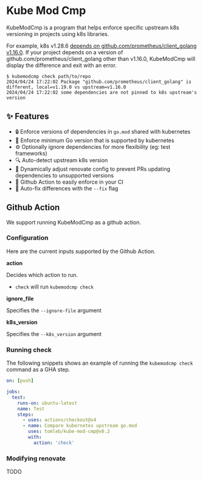 # Kube Mod Cmp

KubeModCmp is a program that helps enforce specific upstream k8s versioning in
projects using k8s libraries.

For example, k8s v1.28.6 [depends on github.com/prometheus/client_golang
v1.16.0]. If your project depends on a version of
github.com/prometheus/client_golang other than v1.16.0, KubeModCmp will display
the difference and exit with an error.

```
$ kubemodcmp check path/to/repo
2024/04/24 17:22:02 Package "github.com/prometheus/client_golang" is different, local=v1.19.0 vs upstream=v1.16.0
2024/04/24 17:22:02 some dependencies are not pinned to k8s upstream's version
```

[depends on github.com/prometheus/client_golang v1.16.0]: https://github.com/kubernetes/kubernetes/blob/v1.28.6/go.mod#L60

## ✨ Features

- 🔒 Enforce versions of dependencies in `go.mod` shared with kubernetes
- 🐹 Enforce minimum Go version that is supported by kubernetes
- ⚙️  Optionally ignore dependencies for more flexibility (eg: test frameworks)
- 🔍 Auto-detect upstream k8s version
- 🤖 Dynamically adjust renovate config to prevent PRs updating dependencies to
  unsupported versions
- 🚀 Github Action to easily enforce in your CI
- 🔨 Auto-fix differences with the `--fix` flag

## Github Action

We support running KubeModCmp as a github action.

### Configuration

Here are the current inputs supported by the Github Action.

**action**

Decides which action to run.

- `check` will run `kubemodcmp check`

**ignore_file**

Specifies the `--ignore-file` argument

**k8s_version**

Specifies the `--k8s_version` argument

### Running check

The following snippets shows an example of running the `kubemodcmp check`
command as a GHA step.

```yaml
on: [push]

jobs:
  test:
    runs-on: ubuntu-latest
    name: Test
    steps:
      - uses: actions/checkout@v4
      - name: Compare kubernetes upstream go.mod
        uses: tomleb/kube-mod-cmp@v0.2
        with:
          action: 'check'
```

### Modifying renovate

TODO
